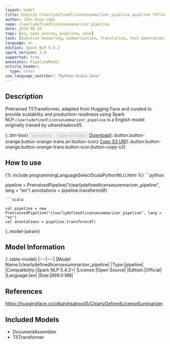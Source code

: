 ```yaml
---
layout: model
title: English clearlydefinedlicensesummarizer_pipeline pipeline T5Transformer from utkarshsaboo45
author: John Snow Labs
name: clearlydefinedlicensesummarizer_pipeline
date: 2024-08-10
tags: [en, open_source, pipeline, onnx]
task: [Question Answering, Summarization, Translation, Text Generation]
language: en
edition: Spark NLP 5.4.2
spark_version: 3.0
supported: true
annotator: PipelineModel
article_header:
  type: cover
use_language_switcher: "Python-Scala-Java"
---
```


## Description

Pretrained T5Transformer, adapted from Hugging Face and curated to provide scalability and production-readiness using Spark NLP.`clearlydefinedlicensesummarizer_pipeline` is a English model originally trained by utkarshsaboo45.

{:.btn-box}
<button class="button button-orange" disabled>Live Demo</button>
<button class="button button-orange" disabled>Open in Colab</button>
[Download](https://s3.amazonaws.com/auxdata.johnsnowlabs.com/public/models/clearlydefinedlicensesummarizer_pipeline_en_5.4.2_3.0_1723314860989.zip){:.button.button-orange.button-orange-trans.arr.button-icon}
[Copy S3 URI](s3://auxdata.johnsnowlabs.com/public/models/clearlydefinedlicensesummarizer_pipeline_en_5.4.2_3.0_1723314860989.zip){:.button.button-orange.button-orange-trans.button-icon.button-copy-s3}

## How to use



<div class="tabs-box" markdown="1">
{% include programmingLanguageSelectScalaPythonNLU.html %}
```python

pipeline = PretrainedPipeline("clearlydefinedlicensesummarizer_pipeline", lang = "en")
annotations =  pipeline.transform(df)   

```
```scala

val pipeline = new PretrainedPipeline("clearlydefinedlicensesummarizer_pipeline", lang = "en")
val annotations = pipeline.transform(df)

```
</div>

{:.model-param}
## Model Information

{:.table-model}
|---|---|
|Model Name:|clearlydefinedlicensesummarizer_pipeline|
|Type:|pipeline|
|Compatibility:|Spark NLP 5.4.2+|
|License:|Open Source|
|Edition:|Official|
|Language:|en|
|Size:|899.0 MB|

## References

https://huggingface.co/utkarshsaboo45/ClearlyDefinedLicenseSummarizer

## Included Models

- DocumentAssembler
- T5Transformer